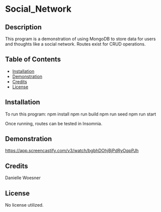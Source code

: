 # Social_Network

## Description

This program is a demonstration of using MongoDB to store data for users and thoughts like a social network. Routes exist for CRUD operations.

## Table of Contents

- [Installation](#installation)
- [Demonstration](#demonstration)
- [Credits](#credits)
- [License](#license)

## Installation

To run this program:
npm install
npm run build
npm run seed
npm run start

Once running, routes can be tested in Insomnia.

## Demonstration

https://app.screencastify.com/v3/watch/bgbhDOhjBjPdRyOqpPJh

## Credits

Danielle Woesner

## License

No license utilized.
